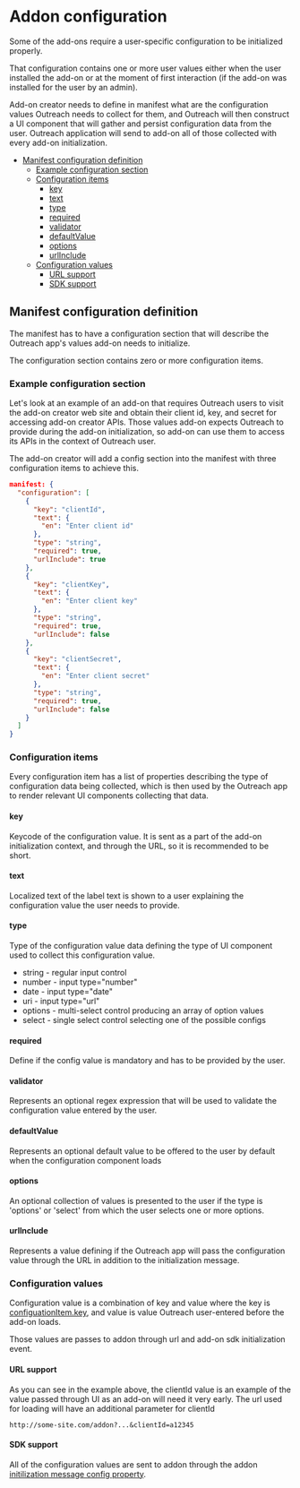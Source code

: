 <!-- omit in toc -->

# Addon configuration

Some of the add-ons require a user-specific configuration to be initialized properly.

That configuration contains one or more user values either when the user installed the add-on or at the moment of first interaction (if the add-on was installed for the user by an admin).

Add-on creator needs to define in manifest what are the configuration values Outreach needs to collect for them, and Outreach will then construct a UI component that will gather and persist configuration data from the user.
Outreach application will send to add-on all of those collected with every add-on initialization.

- [Manifest configuration definition](#manifest-configuration-definition)
  - [Example configuration section](#example-configuration-section)
  - [Configuration items](#configuration-items)
    - [key](#key)
    - [text](#text)
    - [type](#type)
    - [required](#required)
    - [validator](#validator)
    - [defaultValue](#defaultvalue)
    - [options](#options)
    - [urlInclude](#urlinclude)
  - [Configuration values](#configuration-values)
    - [URL support](#url-support)
    - [SDK support](#sdk-support)

## Manifest configuration definition

The manifest has to have a configuration section that will describe the Outreach app's values add-on needs to initialize.

The configuration section contains zero or more configuration items.

### Example configuration section

Let's look at an example of an add-on that requires Outreach users to visit the add-on creator web site and obtain their client id, key, and secret for accessing add-on creator APIs. Those values add-on expects Outreach to provide during the add-on initialization, so add-on can use them to access its APIs in the context of Outreach user.

The add-on creator will add a config section into the manifest with three configuration items to achieve this.

```json
manifest: {
  "configuration": [
    {
      "key": "clientId",
      "text": {
        "en": "Enter client id"
      },
      "type": "string",
      "required": true,
      "urlInclude": true
    },
    {
      "key": "clientKey",
      "text": {
        "en": "Enter client key"
      },
      "type": "string",
      "required": true,
      "urlInclude": false
    },
    {
      "key": "clientSecret",
      "text": {
        "en": "Enter client secret"
      },
      "type": "string",
      "required": true,
      "urlInclude": false
    }
  ]
}

```

### Configuration items

Every configuration item has a list of properties describing the type of configuration data being collected, which is then used by the Outreach app to render relevant UI components collecting that data.

#### key

Keycode of the configuration value. It is sent as a part of the add-on initialization context, and through the URL, so it is recommended to be short.

#### text

Localized text of the label text is shown to a user explaining the configuration value the user needs to provide.

#### type

Type of the configuration value data defining the type of UI component used to collect this configuration value.

- string - regular input control
- number - input type="number"
- date - input type="date"
- uri - input type="url"
- options - multi-select control producing an array of option values
- select - single select control selecting one of the possible configs

#### required

Define if the config value is mandatory and has to be provided by the user.

#### validator

Represents an optional regex expression that will be used to validate the configuration value entered by the user.

#### defaultValue

Represents an optional default value to be offered to the user by default when the configuration component loads

#### options

An optional collection of values is presented to the user if the type is 'options' or 'select' from which the user selects one or more options.

#### urlInclude

Represents a value defining if the Outreach app will pass the configuration value through the URL in addition to the initialization message.

### Configuration values

Configuration value is a combination of key and value where the key is [configuationItem.key](#key), and value is value Outreach user-entered before the add-on loads.

Those values are passes to addon through url and add-on sdk initialization event.

#### URL support

As you can see in the example above, the clientId value is an example of the value passed through UI as an add-on will need it very early.
The url used for loading will have an additional parameter for clientId

```http
http://some-site.com/addon?...&clientId=a12345
```

#### SDK support

All of the configuration values are sent to addon through the addon [initilization message config property](https://github.com/getoutreach/clientxtsdk/blob/master/docs/sdk.md#addon-initialization).
